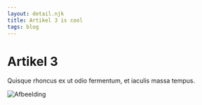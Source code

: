 ```yaml
---
layout: detail.njk
title: Artikel 3 is cool
tags: blog
---
```


# Artikel 3

Quisque rhoncus ex ut odio fermentum, et iaculis massa tempus.

![Afbeelding]()
